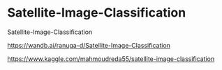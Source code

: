 # Satellite-Image-Classification
Satellite-Image-Classification

https://wandb.ai/ranuga-d/Satellite-Image-Classification

https://www.kaggle.com/mahmoudreda55/satellite-image-classification

